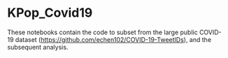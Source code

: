 # KPop_Covid19

These notebooks contain the code to subset from the large public COVID-19 dataset (https://github.com/echen102/COVID-19-TweetIDs), and the subsequent analysis.
